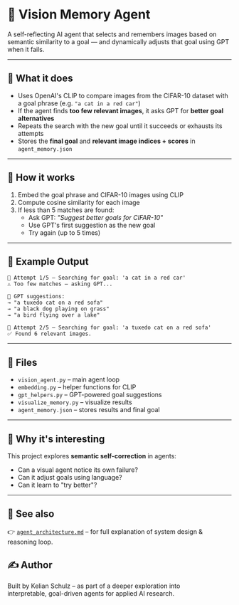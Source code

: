 # 🧠 Vision Memory Agent

A self-reflecting AI agent that selects and remembers images based on semantic similarity to a goal — and dynamically adjusts that goal using GPT when it fails.

---

## 🚀 What it does

- Uses OpenAI's CLIP to compare images from the CIFAR-10 dataset with a goal phrase (e.g. `"a cat in a red car"`)
- If the agent finds **too few relevant images**, it asks GPT for **better goal alternatives**
- Repeats the search with the new goal until it succeeds or exhausts its attempts
- Stores the **final goal** and **relevant image indices + scores** in `agent_memory.json`

---

## 🤖 How it works

1. Embed the goal phrase and CIFAR-10 images using CLIP
2. Compute cosine similarity for each image
3. If less than 5 matches are found:
   - Ask GPT: *"Suggest better goals for CIFAR-10"*
   - Use GPT's first suggestion as the new goal
   - Try again (up to 5 times)

---

## 🧪 Example Output

```
🎯 Attempt 1/5 – Searching for goal: 'a cat in a red car'
⚠️ Too few matches – asking GPT...

🔁 GPT suggestions:
→ "a tuxedo cat on a red sofa"
→ "a black dog playing on grass"
→ "a bird flying over a lake"

🎯 Attempt 2/5 – Searching for goal: 'a tuxedo cat on a red sofa'
✅ Found 6 relevant images.
```

---

## 📁 Files

- `vision_agent.py` – main agent loop
- `embedding.py` – helper functions for CLIP
- `gpt_helpers.py` – GPT-powered goal suggestions
- `visualize_memory.py` – visualize results
- `agent_memory.json` – stores results and final goal

---

## 🧠 Why it's interesting

This project explores **semantic self-correction** in agents:
- Can a visual agent notice its own failure?
- Can it adjust goals using language?
- Can it learn to "try better"?

---

## 📄 See also

👉 [`agent_architecture.md`](agent_architecture.md) – for full explanation of system design & reasoning loop.


## ✍️ Author

Built by Kelian Schulz – as part of a deeper exploration into  
interpretable, goal-driven agents for applied AI research.
